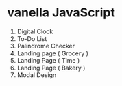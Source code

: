 # vanella JavaScript
1. Digital Clock
2. To-Do List
3. Palindrome Checker
4. Landing page ( Grocery )
5. Landing Page ( Time )
6. Landing Page ( Bakery )
7. Modal Design
